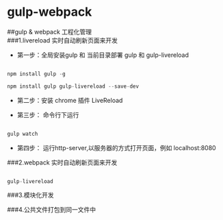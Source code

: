 # gulp-webpack
##gulp &amp; webpack 工程化管理<br>
###1.livereload  实时自动刷新页面来开发

- 第一步：全局安装gulp 和 当前目录部署 gulp 和 gulp-livereload

```js

npm install gulp -g

npm install gulp gulp-livereload --save-dev

```

- 第二步：安装 chrome 插件 LiveReload

- 第三步： 命令行下运行

```js

gulp watch

```

- 第四步： 运行http-server,以服务器的方式打开页面，例如 localhost:8080

###2.webpack  实时自动刷新页面来开发

```js

gulp-livereload

```
###3.模块化开发

###4.公共文件打包到同一文件中